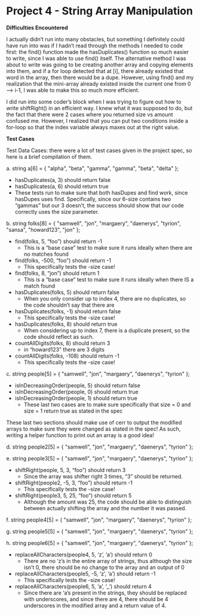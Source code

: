 # Project 4 - String Array Manipulation

**Difficulties Encountered**

I actually didn’t run into many obstacles, but something I definitely could have run into was if I hadn’t read through the methods I needed to code first: the find() function made the hasDuplicates() function so much easier to write, since I was able to use find() itself. The alternative method I was about to write was going to be creating another array and copying elements into them, and if a for loop detected that at [i], there already existed that word in the array, then there would be a dupe. However, using find() and my realization that the mini-array already existed inside the current one from 0 --> i-1, I was able to make this so much more efficient.

I did run into some coder’s block when I was trying to figure out how to write shiftRight() in an efficient way. I knew what it was supposed to do, but the fact that there were 2 cases where you returned size vs amount confused me. However, I realized that you can put two conditions inside a for-loop so that the index variable always maxes out at the right value.

**Test Cases**

Test Data Cases: there were a lot of test cases given in the project spec, so here is a brief compilation of them.

a. string a[6] = { "alpha", "beta", "gamma", "gamma", "beta", "delta" };
- hasDuplicates(a, 3) should return false
- hasDuplicates(a, 6) should return true
- These tests run to make sure that both hasDupes and find work, since hasDupes uses find. Specifically, since our 6-size contains two “gammas” but our 3 doesn’t, the success should show that our code correctly uses the size parameter.

b. string folks[8] = { "samwell", "jon", "margaery", "daenerys", "tyrion", "sansa", "howard123", "jon" };
- find(folks, 5, “foo”) should return -1
    - This is a “base case” test to make sure it runs ideally when there are no matches found
- find(folks, -500, “foo”) should return -1
    - This specifically tests the -size case!
- find(folks, 8, “jon”) should return 1
    - This is a “base case” test to make sure it runs ideally when there IS a match found
- hasDuplicates(folks, 5) should return false
    - When you only consider up to index 4, there are no duplicates, so the code shouldn’t say that there are
- hasDuplicates(folks, -1) should return false
    - This specifically tests the -size case!
- hasDuplicates(folks, 8) should return true
    - When considering up to index 7, there is a duplicate present, so the code should reflect as such.
- countAllDigits(folks, 8) should return 3
    - in “howard123” there are 3 digits
- countAllDigits(folks, -108) should return -1
    - This specifically tests the -size case!

c. string people[5] = { "samwell", "jon", "margaery", "daenerys", "tyrion" };
- isInDecreasingOrder(people, 5) should return false
- isInDecreasingOrder(people, 0) should return true
- isInDecreasingOrder(people, 1) should return true
    - These last two cases are to make sure specifically that size = 0 and size = 1 return true as stated in the spec

These last two sections should make use of cerr to output the modified arrays to make sure they were changed as stated in the spec! As such, writing a helper function to print out an array is a good idea!

d.	string people2[5] = { "samwell", "jon", "margaery", "daenerys", "tyrion" };

e.	string people3[5] = { "samwell", "jon", "margaery", "daenerys", "tyrion" };
- shiftRight(people, 5, 3, “foo”) should return 3
    - Since the array was shifter right 3 times, “3” should be returned. 
- shiftRight(people2, -5, 3, “foo”) should return -1
    - This specifically tests the -size case!
- shiftRight(people3, 5, 25, “foo”) should return 5
    - Although the amount was 25, the code should be able to distinguish between actually shifting the array and the number it was passed.

f.	string people4[5] = { "samwell", "jon", "margaery", "daenerys", "tyrion" };

g.	string people5[5] = { "samwell", "jon", "margaery", "daenerys", "tyrion" };

h.	string people6[5] = { "samwell", "jon", "margaery", "daenerys", "tyrion" };
- replaceAllCharacters(people4, 5, ‘z’, ‘a’) should return 0
    - There are no ‘z’s in the entire array of strings, thus although the size isn’t 0, there should be no change to the array and an output of 0
- replaceAllCharacters(people5, -5, ‘z’, ‘a’) should return -1
    - This specifically tests the -size case!
- replaceAllCharacters(people6, 5, ‘a’, ‘_’) should return 4
    - Since there are ‘a’s present in the strings, they should be replaced with underscores, and since there are 4, there should be 4 underscores in the modified array and a return value of 4.
